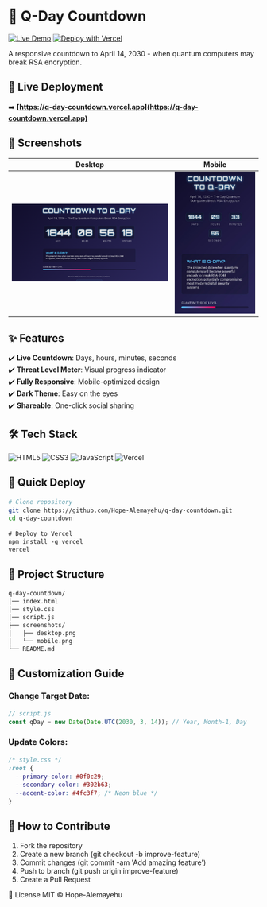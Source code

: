 # 🚀 Q-Day Countdown

[![Live Demo](https://img.shields.io/badge/Live_Demo-View_Now-green?style=for-the-badge)](https://q-day-countdown.vercel.app/)
[![Deploy with Vercel](https://vercel.com/button)](https://vercel.com/new/git/external?repository-url=https://github.com/Hope-Alemayehu/q-day-countdown)

A responsive countdown to April 14, 2030 - when quantum computers may break RSA encryption.

## 🌟 Live Deployment
➡️ **[https://q-day-countdown.vercel.app](https://q-day-countdown.vercel.app)**

## 📸 Screenshots

| Desktop | Mobile |
|---------|--------|
| <img src="screenshots/desktop.png" width="400"> | <img src="screenshots/mobile.png" width="200"> |

## ✨ Features

✔️ **Live Countdown**: Days, hours, minutes, seconds  
✔️ **Threat Level Meter**: Visual progress indicator  
✔️ **Fully Responsive**: Mobile-optimized design  
✔️ **Dark Theme**: Easy on the eyes  
✔️ **Shareable**: One-click social sharing  

## 🛠 Tech Stack

![HTML5](https://img.shields.io/badge/HTML5-E34F26?style=flat&logo=html5&logoColor=white)
![CSS3](https://img.shields.io/badge/CSS3-1572B6?style=flat&logo=css3&logoColor=white)
![JavaScript](https://img.shields.io/badge/JavaScript-F7DF1E?style=flat&logo=javascript&logoColor=black)
![Vercel](https://img.shields.io/badge/Vercel-000000?style=flat&logo=vercel&logoColor=white)

## 🚀 Quick Deploy

```bash
# Clone repository
git clone https://github.com/Hope-Alemayehu/q-day-countdown.git
cd q-day-countdown
```

```
# Deploy to Vercel
npm install -g vercel
vercel
```

## 📂 Project Structure 
```
q-day-countdown/
│── index.html
│── style.css
│── script.js
├── screenshots/
│   ├── desktop.png
│   └── mobile.png
└── README.md
```

## 🎨 Customization Guide

### Change Target Date:

```javascript
// script.js
const qDay = new Date(Date.UTC(2030, 3, 14)); // Year, Month-1, Day
``` 

### Update Colors:
```css
/* style.css */
:root {
  --primary-color: #0f0c29;
  --secondary-color: #302b63;
  --accent-color: #4fc3f7; /* Neon blue */
}
```
## 🤝 How to Contribute
1. Fork the repository
2. Create a new branch (git checkout -b improve-feature)
3. Commit changes (git commit -am 'Add amazing feature')
4. Push to branch (git push origin improve-feature)
5. Create a Pull Request

📜 License
MIT © Hope-Alemayehu
